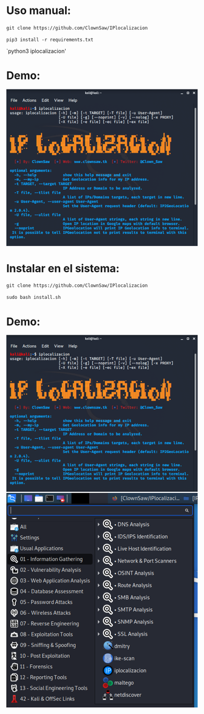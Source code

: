 
# Uso manual:

`git clone https://github.com/ClownSaw/IPlocalizacion`

`pip3 install -r requirements.txt`

`python3 iplocalizacion'

# Demo:

<img src="https://github.com/ClownSaw/IPlocalizacion/blob/master/imag/2.png">

# Instalar en el sistema:

``git clone https://github.com/ClownSaw/IPlocalizacion``

``sudo bash install.sh``

# Demo:

<img src="https://github.com/ClownSaw/IPlocalizacion/blob/master/imag/2.png">

<img src="https://github.com/ClownSaw/IPlocalizacion/blob/master/imag/3.png">
